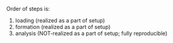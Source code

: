 Order of steps is:
1. loading (realized as a part of setup)
2. formation (realized as a part of setup)
3. analysis (NOT-realized as a part of setup; fully reproducible)
